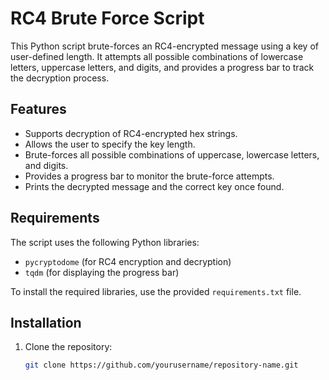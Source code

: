 # RC4 Brute Force Script

This Python script brute-forces an RC4-encrypted message using a key of user-defined length. It attempts all possible combinations of lowercase letters, uppercase letters, and digits, and provides a progress bar to track the decryption process.

## Features

- Supports decryption of RC4-encrypted hex strings.
- Allows the user to specify the key length.
- Brute-forces all possible combinations of uppercase, lowercase letters, and digits.
- Provides a progress bar to monitor the brute-force attempts.
- Prints the decrypted message and the correct key once found.

## Requirements

The script uses the following Python libraries:
- `pycryptodome` (for RC4 encryption and decryption)
- `tqdm` (for displaying the progress bar)

To install the required libraries, use the provided `requirements.txt` file.

## Installation

1. Clone the repository:
   ```bash
   git clone https://github.com/yourusername/repository-name.git
